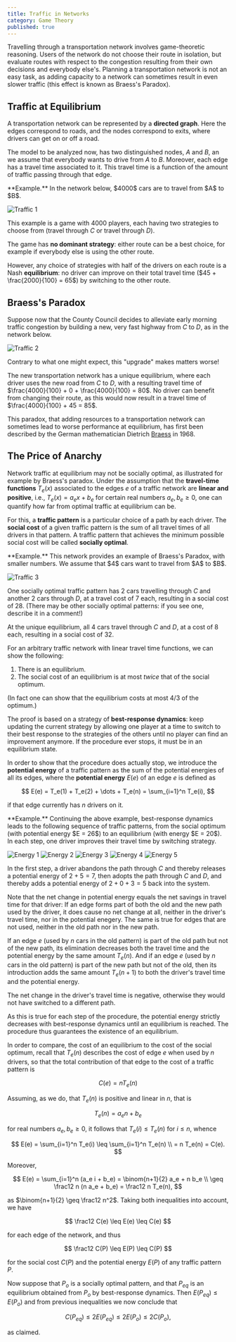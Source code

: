 ```yaml
---
title: Traffic in Networks
category: Game Theory
published: true
---
```


Travelling through a transportation network involves game-theoretic
reasoning.  Users of the network do not choose their route in
isolation, but evaluate routes with respect to the congestion
resulting from their own decisions and everybody else's.  Planning a
transportation network is not an easy task, as adding capacity to a
network can sometimes result in even slower traffic (this effect is
known as Braess's Paradox).

## Traffic at Equilibrium

A transportation network can be represented by a **directed graph**.
Here the edges correspond to roads, and the nodes correspond to exits,
where drivers can get on or off a road.

The model to be analyzed now, has two distinguished nodes, $A$ and $B$,
an we assume that everybody wants to drive from $A$ to $B$.
Moreover, each edge has a travel time associated to it.
This travel time is a function of the amount of traffic
passing through that edge.

<div class="example" markdown="1">
**Example.**  In the network below, $4000$ cars are to travel from $A$ to $B$.

![Traffic 1][traffic1]

This example is a game with $4000$ players, each having two strategies
to choose from (travel through $C$ or travel through $D$).

The game has **no dominant strategy**: either route can be a best choice,
for example if everybody else is using the other route.

However, any choice of strategies with half of the drivers on each
route is a Nash **equilibrium**: no driver can improve on their total
travel time ($45 + \frac{2000}{100} = 65$) by switching to the other
route.
</div>

## Braess's Paradox

Suppose now that the County Council decides to
alleviate early morning traffic congestion
by building a new, very fast highway from $C$ to $D$,
as in the network below.

![Traffic 2][traffic2]

Contrary to what one might expect, this "upgrade" makes matters worse!

The new transportation network has a unique equilibrium, where each
driver uses the new road from $C$ to $D$, with a resulting travel time
of $\frac{4000}{100} + 0 + \frac{4000}{100} = 80$.
No driver can benefit from changing their route, as this would
now result in a travel time of $\frac{4000}{100} + 45 = 85$.

This paradox, that adding resources to a transportation network
can sometimes lead to worse performance at equilibrium,
has first been described by the German mathematician
Dietrich [Braess][braess] in 1968.

## The Price of Anarchy

Network traffic at equilibrium may not be socially optimal,
as illustrated for example by Braess's paradox.
Under the assumption that the **travel-time functions**
$T_e(x)$ associated to the edges $e$ of a traffic network
are **linear and positive**, i.e., $T_e(x) = a_e x + b_e$
for certain real numbers $a_e, b_e \geq 0$,
one can quantify how far from optimal
traffic at equilibrium can be.

For this, a **traffic pattern** is a particular choice
of a path by each driver.  The **social cost** of a given traffic pattern
is the sum of all travel times of all drivers in that pattern.
A traffic pattern that achieves the minimum possible social
cost will be called **socially optimal**.

<div class="example" markdown="1">
**Example.** This network provides an example of Braess's Paradox, with smaller numbers.  We assume that $4$ cars want to travel from $A$ to $B$.

![Traffic 3][traffic3]

One socially optimal traffic pattern has $2$ cars travelling through
$C$ and another $2$ cars through $D$, at a travel cost of $7$ each,
resulting in a social cost of $28$.  (There may be other
socially optimal patterns: if you see one, describe it in a comment!)

At the unique equilibrium, all $4$ cars travel through $C$ and $D$,
at a cost of $8$ each, resulting in a social cost of $32$.
</div>

<div class="note" markdown="1">
For an arbitrary traffic network with linear travel time functions, we
can show the following:

1. There is an equilibrium.
2. The social cost of an equilibrium is at most _twice_ that of the social optimum.

(In fact one can show that the equilibrium costs at most $4/3$ of the
optimum.)
</div>

The proof is based on a strategy of **best-response dynamics**:
keep updating the current strategy by allowing one player at
a time to switch to their best response to the strategies of the others
until no player can find an improvement anymore.
If the procedure ever stops, it must be in an equilibrium state.

In order to show that the procedure does actually stop,
we introduce the **potential energy** of a traffic pattern
as the sum of the potential energies of all its edges,
where the **potential energy** $E(e)$ of an edge $e$ is defined
as

$$
E(e) = T_e(1) + T_e(2) + \dots + T_e(n) = \sum_{i=1}^n T_e(i),
$$

if that edge currently has $n$ drivers on it.

<div class="example" markdown="1">
**Example.** Continuing the above example, best-response dynamics
leads to the following sequence of traffic patterns, from the social
optimum (with potential energy $E = 26$) to an equilibrium
(with energy $E = 20$). In each step, one driver improves their
travel time by switching strategy.

![Energy 1][energy1]
![Energy 2][energy2]
![Energy 3][energy3]
![Energy 4][energy4]
![Energy 5][energy5]

In the first step, a driver abandons the path through $C$
and thereby releases a potential energy of $2 + 5 = 7$,
then  adopts the path through $C$ and $D$, and thereby
adds a potential energy of $2 + 0 + 3 =5$ back into the system.
</div>

Note that the net change in potential energy equals the net savings in
travel time for that driver: If an edge forms part of both the old and
the new path used by the driver, it does cause no net change at all,
neither in the driver's travel time, nor in the potential enegery.
The same is true for edges that are not used, neither in the old path
nor in the new path.

If an edge $e$ (used by $n$ cars in the old pattern) is
part of the old path but not of the new path, its elimination
decreases both the travel time and the potential energy by the same
amount $T_e(n)$.
And if an edge $e$ (used by $n$ cars in the old pattern)
is part of the new path but not of the old, then its introduction
adds the same amount $T_e(n+1)$ to both
the driver's travel time and the potential energy.

The net change in the driver's travel time is negative,
otherwise they would not have switched to a different path.

As this is true for each step of the procedure, the potential
energy strictly decreases with best-response dynamics
until an equilibrium is reached.  The procedure thus guarantees
the existence of an equilibrium.

In order to compare, the cost of an equilibrium to the cost of
the social optimum, recall that $T_e(n)$ describes the cost
of edge $e$ when used by $n$ drivers, so that the total
contribution of that edge to the cost of a traffic pattern
is

$$
C(e) = n T_e(n)
$$

Assuming, as we do, that $T_e(n)$ is positive and linear in $n$, that is

$$
T_e(n) = a_e n + b_e
$$

for real numbers $a_e, b_e \geq 0$, it follows that $T_e(i) \leq T_e(n)$
for $i \leq n$, whence

$$
E(e) = \sum_{i=1}^n T_e(i)
\leq \sum_{i=1}^n T_e(n) \\
= n T_e(n) = C(e).
$$

Moreover,

$$
  E(e)
 = \sum_{i=1}^n (a_e i + b_e)
 = \binom{n+1}{2} a_e  + n b_e \\
 \geq \frac12 n (n a_e + b_e)
 = \frac12 n T_e(n),
$$

as $\binom{n+1}{2} \geq \frac12 n^2$.
Taking both inequalities into account, we have

$$
\frac12 C(e) \leq E(e) \leq C(e)
$$

for each edge of the network, and thus

$$
\frac12 C(P) \leq E(P) \leq C(P)
$$

for the social cost $C(P)$ and the potential energy $E(P)$
of any traffic pattern $P$.

Now suppose that $P_o$ is a socially optimal pattern, and
that $P_{eq}$ is an equilibrium obtained from $P_o$ by
best-response dynamics.  Then $E(P_{eq}) \leq E(P_o)$ and from previous inequalities we now conclude that

$$
C(P_{eq}) \leq 2 E(P_{eq}) \leq 2 E(P_o) \leq 2 C(P_o),
$$

as claimed.

[traffic1]:  /images/traffic1.png
[traffic2]:  /images/traffic2.png
[traffic3]:  /images/traffic3.png
[energy1]:  /images/energy1.png
[energy2]:  /images/energy2.png
[energy3]:  /images/energy3.png
[energy4]:  /images/energy4.png
[energy5]:  /images/energy5.png
[braess]: https://en.wikipedia.org/wiki/Braess%27_paradox
